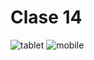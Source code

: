# Clase 14

![tablet](https://github.com/uma-dev/front-end-code/assets/22565959/c14176fd-901b-4b71-b764-0317906144ca)
![mobile](https://github.com/uma-dev/front-end-code/assets/22565959/80ccfacb-d80f-42fd-aa4f-49e318953055)
